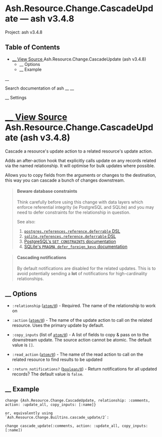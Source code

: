 # Ash.Resource.Change.CascadeUpdate — ash v3.4.8

Project: ash v3.4.8

## Table of Contents

- [ __ View Source ](external_link) Ash.Resource.Change.CascadeUpdate (ash v3.4.8)
  - __ Options
  - __ Example

__

Search documentation of ash __ __

__ Settings

#  [ __ View Source ](external_link) Ash.Resource.Change.CascadeUpdate (ash v3.4.8)

Cascade a resource's update action to a related resource's update action.

Adds an after-action hook that explicitly calls update on any records related via the named relationship. It will optimise for bulk updates where possible.

Allows you to copy fields from the arguments or changes to the destination, this way you can cascade a bunch of changes downstream.

> #### Beware database constraints
> 
> Think carefully before using this change with data layers which enforce referential integrity (ie PostgreSQL and SQLite) and you may need to defer constraints for the relationship in question.
> 
> See also:
> 
>   1. [`postgres.references.reference.deferrable` DSL](external_link)
>   2. [`sqlite.references.reference.deferrable` DSL](external_link)
>   3. [PostgreSQL's `SET CONSTRAINTS` documentation](external_link)
>   4. [SQLite's `PRAGMA defer_foreign_keys` documentation](external_link)
> 


> #### Cascading notifications
> 
> By default notifications are disabled for the related updates. This is to avoid potentially sending a **lot** of notifications for high-cardinality relationships.

##  __ Options

  * `:relationship` ([`atom/0`](external_link)) - Required. The name of the relationship to work on

  * `:action` ([`atom/0`](external_link)) - The name of the update action to call on the related resource. Uses the primary update by default.

  * `:copy_inputs` (list of [`atom/0`](external_link)) - A list of fields to copy & pass on to the downstream update. The source action cannot be atomic. The default value is `[]`.

  * `:read_action` ([`atom/0`](external_link)) - The name of the read action to call on the related resource to find results to be updated

  * `:return_notifications?` ([`boolean/0`](external_link)) - Return notifications for all updated records? The default value is `false`.




##  __ Example
    
    
    change {Ash.Resource.Change.CascadeUpdate, relationship: :comments, action: :update_all, copy_inputs: [:name]}
    
    or, equivalently using `Ash.Resource.Change.Builtins.cascade_update/2`:
    
    change cascade_update(:comments, action: :update_all, copy_inputs: [:name])
